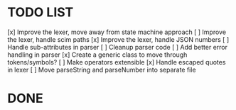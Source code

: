 # TODO LIST
[x] Improve the lexer, move away from state machine approach
[ ] Improve the lexer, handle scim paths
[x] Improve the lexer, handle JSON numbers
[ ] Handle sub-attributes in parser
[ ] Cleanup parser code
[ ] Add better error handling in parser
[x] Create a generic class to move through tokens/symbols?
[ ] Make operators extensible 
[x] Handle escaped quotes in lexer
[ ] Move parseString and parseNumber into separate file

# DONE